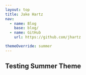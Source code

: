 ```yaml
---
layout: top
title: Jake Hartz
nav:
  - name: Blog
    base: blog/
  - name: GitHub
    url: https://github.com/jhartz

themeOverride: summer
---
```

## Testing Summer Theme
